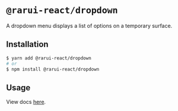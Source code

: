 # `@rarui-react/dropdown`

A dropdown menu displays a list of options on a temporary surface.

## Installation

```sh
$ yarn add @rarui-react/dropdown
# or
$ npm install @rarui-react/dropdown
```

## Usage

View docs [here]().
